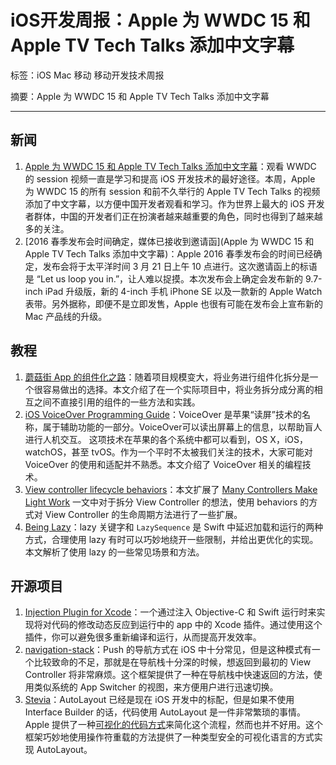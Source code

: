 # iOS开发周报：Apple 为 WWDC 15 和 Apple TV Tech Talks 添加中文字幕

标签：iOS Mac 移动 移动开发技术周报

摘要：Apple 为 WWDC 15 和 Apple TV Tech Talks 添加中文字幕

---

## 新闻

1. [Apple 为 WWDC 15 和 Apple TV Tech Talks 添加中文字幕](https://developer.apple.com/cn/)：观看 WWDC 的 session 视频一直是学习和提高 iOS 开发技术的最好途径。本周，Apple 为 WWDC 15 的所有 session 和前不久举行的 Apple TV Tech Talks 的视频添加了中文字幕，以方便中国开发者观看和学习。作为世界上最大的 iOS 开发者群体，中国的开发者们正在扮演者越来越重要的角色，同时也得到了越来越多的关注。
2. [2016 春季发布会时间确定，媒体已接收到邀请函](Apple 为 WWDC 15 和 Apple TV Tech Talks 添加中文字幕)：Apple 2016 春季发布会的时间已经确定，发布会将于太平洋时间 3 月 21 日上午 10 点进行。这次邀请函上的标语是 “Let us loop you in.”，让人难以捉摸。本次发布会上确定会发布新的 9.7-inch iPad 升级版，新的 4-inch 手机 iPhone SE 以及一款新的 Apple Watch 表带。另外据称，即便不是立即发售，Apple 也很有可能在发布会上宣布新的 Mac 产品线的升级。

## 教程

1. [蘑菇街 App 的组件化之路](http://limboy.me/ios/2016/03/10/mgj-components.html)：随着项目规模变大，将业务进行组件化拆分是一个很容易做出的选择。本文介绍了在一个实际项目中，将业务拆分成分离的相互之间不直接引用的组件的一些方法和实践。
2. [iOS VoiceOver Programming Guide](http://geeklu.com/2016/03/ios-voiceover-programming-guide/)：VoiceOver 是苹果“读屏”技术的名称，属于辅助功能的一部分。VoiceOver可以读出屏幕上的信息，以帮助盲人进行人机交互。 这项技术在苹果的各个系统中都可以看到，OS X，iOS，watchOS，甚至 tvOS。作为一个平时不太被我们关注的技术，大家可能对 VoiceOver 的使用和适配并不熟悉。本文介绍了 VoiceOver 相关的编程技术。
3. [View controller lifecycle behaviors](http://irace.me/lifecycle-behaviors)：本文扩展了 [Many Controllers Make Light Work](http://khanlou.com/2016/02/many-controllers/) 一文中对于拆分 View Controller 的想法，使用 behaviors 的方式对 View Controller 的生命周期方法进行了一些扩展。
4. [Being Lazy](http://alisoftware.github.io/swift/2016/02/28/being-lazy/)：lazy 关键字和 `LazySequence` 是 Swift 中延迟加载和运行的两种方式，合理使用 lazy 有时可以巧妙地绕开一些限制，并给出更优化的实现。本文解析了使用 lazy 的一些常见场景和方法。

## 开源项目

1. [Injection Plugin for Xcode](https://github.com/johnno1962/injectionforxcode/)：一个通过注入 Objective-C 和 Swift 运行时来实现将对代码的修改动态反应到运行中的 app 中的 Xcode 插件。通过使用这个插件，你可以避免很多重新编译和运行，从而提高开发效率。
2. [navigation-stack](https://github.com/Ramotion/navigation-stack)：Push 的导航方式在 iOS 中十分常见，但是这种模式有一个比较致命的不足，那就是在导航栈十分深的时候，想返回到最初的 View Controller 将非常麻烦。这个框架提供了一种在导航栈中快速返回的方法，使用类似系统的 App Switcher 的视图，来方便用户进行迅速切换。
3. [Stevia](https://github.com/s4cha/Stevia)：AutoLayout 已经是现在 iOS 开发中的标配，但是如果不使用 Interface Builder 的话，代码使用 AutoLayout 是一件非常繁琐的事情。Apple 提供了一种[可视化的代码方式](https://developer.apple.com/library/prerelease/ios/documentation/UserExperience/Conceptual/AutolayoutPG/VisualFormatLanguage.html)来简化这个流程，然而也并不好用。这个框架巧妙地使用操作符重载的方法提供了一种类型安全的可视化语言的方式实现 AutoLayout。

